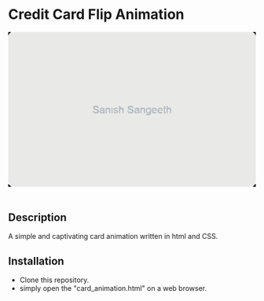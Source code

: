 # Credit Card Flip Animation

![card_svg](/resources/card_photo_2.svg)
<br><br/>

## Description
   A simple and captivating card animation written in html and CSS.
## Installation
  * Clone this repository.
  * simply open the "card_animation.html" on a web browser.
